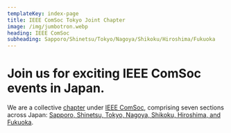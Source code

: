 ```yaml
---
templateKey: index-page
title: IEEE ComSoc Tokyo Joint Chapter
image: /img/jumbotron.webp
heading: IEEE ComSoc
subheading: Sapporo/Shinetsu/Tokyo/Nagoya/Shikoku/Hiroshima/Fukuoka
---
```


# Join us for exciting IEEE ComSoc events in Japan.

We are a collective [chapter](https://ieee-jp.org/activity/chapter/soc.html) under [IEEE ComSoc](https://www.comsoc.org/), comprising seven sections across Japan: [Sapporo, Shinetsu, Tokyo, Nagoya, Shikoku, Hiroshima, and Fukuoka](https://www.ieee-jp.org/section/tokyo/chapter/COM-19/). 
